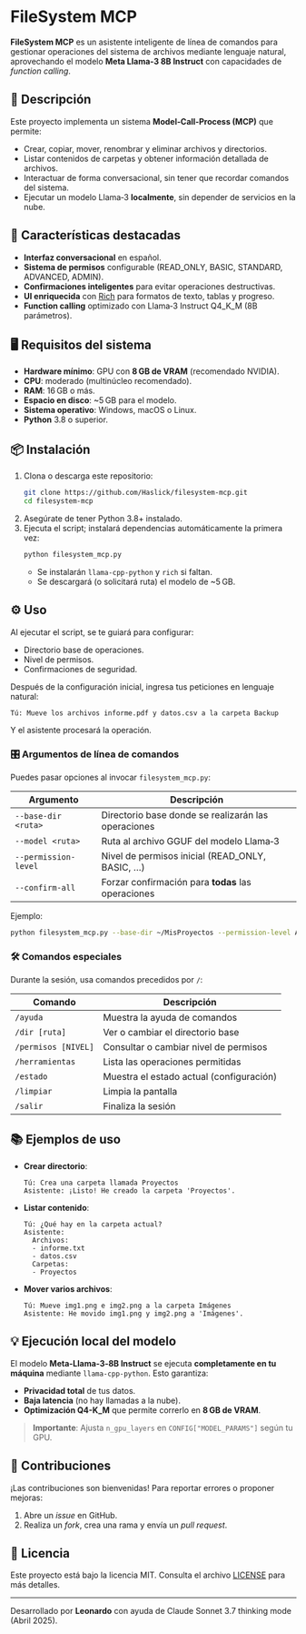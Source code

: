 # FileSystem MCP

**FileSystem MCP** es un asistente inteligente de línea de comandos para gestionar operaciones del sistema de archivos mediante lenguaje natural, aprovechando el modelo **Meta Llama‑3 8B Instruct** con capacidades de _function calling_.

## 📝 Descripción

Este proyecto implementa un sistema **Model‑Call‑Process (MCP)** que permite:
- Crear, copiar, mover, renombrar y eliminar archivos y directorios.
- Listar contenidos de carpetas y obtener información detallada de archivos.
- Interactuar de forma conversacional, sin tener que recordar comandos del sistema.
- Ejecutar un modelo Llama‑3 **localmente**, sin depender de servicios en la nube.

## 🚀 Características destacadas

- **Interfaz conversacional** en español.
- **Sistema de permisos** configurable (READ_ONLY, BASIC, STANDARD, ADVANCED, ADMIN).
- **Confirmaciones inteligentes** para evitar operaciones destructivas.
- **UI enriquecida** con [Rich](https://github.com/Textualize/rich) para formatos de texto, tablas y progreso.
- **Function calling** optimizado con Llama‑3 Instruct Q4_K_M (8B parámetros).

## 🖥️ Requisitos del sistema

- **Hardware mínimo**: GPU con **8 GB de VRAM** (recomendado NVIDIA).
- **CPU**: moderado (multinúcleo recomendado).
- **RAM**: 16 GB o más.
- **Espacio en disco**: ~5 GB para el modelo.
- **Sistema operativo**: Windows, macOS o Linux.
- **Python** 3.8 o superior.

## 📦 Instalación

1. Clona o descarga este repositorio:
   ```bash
   git clone https://github.com/Haslick/filesystem-mcp.git
   cd filesystem-mcp
   ```
2. Asegúrate de tener Python 3.8+ instalado.
3. Ejecuta el script; instalará dependencias automáticamente la primera vez:
   ```bash
   python filesystem_mcp.py
   ```
   - Se instalarán `llama-cpp-python` y `rich` si faltan.
   - Se descargará (o solicitará ruta) el modelo de ~5 GB.

## ⚙️ Uso

Al ejecutar el script, se te guiará para configurar:
- Directorio base de operaciones.
- Nivel de permisos.
- Confirmaciones de seguridad.

Después de la configuración inicial, ingresa tus peticiones en lenguaje natural:
```text
Tú: Mueve los archivos informe.pdf y datos.csv a la carpeta Backup
```
Y el asistente procesará la operación.

### 🎛️ Argumentos de línea de comandos

Puedes pasar opciones al invocar `filesystem_mcp.py`:

| Argumento               | Descripción                                          |
|-------------------------|------------------------------------------------------|
| `--base-dir <ruta>`     | Directorio base donde se realizarán las operaciones |
| `--model <ruta>`        | Ruta al archivo GGUF del modelo Llama‑3             |
| `--permission-level`    | Nivel de permisos inicial (READ_ONLY, BASIC, …)      |
| `--confirm-all`         | Forzar confirmación para **todas** las operaciones    |

Ejemplo:
```bash
python filesystem_mcp.py --base-dir ~/MisProyectos --permission-level ADMIN
```

### 🛠️ Comandos especiales

Durante la sesión, usa comandos precedidos por `/`:

| Comando                 | Descripción                                 |
|-------------------------|---------------------------------------------|
| `/ayuda`                | Muestra la ayuda de comandos                |
| `/dir [ruta]`           | Ver o cambiar el directorio base            |
| `/permisos [NIVEL]`     | Consultar o cambiar nivel de permisos       |
| `/herramientas`         | Lista las operaciones permitidas            |
| `/estado`               | Muestra el estado actual (configuración)    |
| `/limpiar`              | Limpia la pantalla                          |
| `/salir`                | Finaliza la sesión                          |

## 📚 Ejemplos de uso

- **Crear directorio**:
  ```text
  Tú: Crea una carpeta llamada Proyectos
  Asistente: ¡Listo! He creado la carpeta 'Proyectos'.
  ```

- **Listar contenido**:
  ```text
  Tú: ¿Qué hay en la carpeta actual?
  Asistente:
    Archivos:
    - informe.txt
    - datos.csv
    Carpetas:
    - Proyectos
  ```

- **Mover varios archivos**:
  ```text
  Tú: Mueve img1.png e img2.png a la carpeta Imágenes
  Asistente: He movido img1.png y img2.png a 'Imágenes'.
  ```

## 💡 Ejecución local del modelo

El modelo **Meta-Llama-3‑8B Instruct** se ejecuta **completamente en tu máquina** mediante `llama-cpp-python`. Esto garantiza:

- **Privacidad total** de tus datos.
- **Baja latencia** (no hay llamadas a la nube).
- **Optimización Q4-K_M** que permite correrlo en **8 GB de VRAM**.

> **Importante**: Ajusta `n_gpu_layers` en `CONFIG["MODEL_PARAMS"]` según tu GPU.

## 🤝 Contribuciones

¡Las contribuciones son bienvenidas! Para reportar errores o proponer mejoras:
1. Abre un _issue_ en GitHub.
2. Realiza un _fork_, crea una rama y envía un _pull request_.

## 📄 Licencia

Este proyecto está bajo la licencia MIT. Consulta el archivo [LICENSE](LICENSE) para más detalles.

---

Desarrollado por **Leonardo** con ayuda de Claude Sonnet 3.7 thinking mode (Abril 2025).


